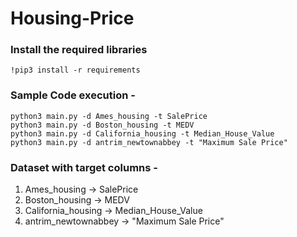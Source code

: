 # Housing-Price

### Install the required libraries
``` !pip3 install -r requirements ```

### Sample Code execution -
```
python3 main.py -d Ames_housing -t SalePrice 
python3 main.py -d Boston_housing -t MEDV
python3 main.py -d California_housing -t Median_House_Value
python3 main.py -d antrim_newtownabbey -t "Maximum Sale Price"
```

### Dataset with target columns -
1) Ames_housing -> SalePrice
2) Boston_housing -> MEDV
3) California_housing -> Median_House_Value
4) antrim_newtownabbey -> "Maximum Sale Price"

